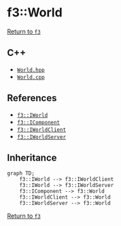 # f3::World

[Return to `f3`](/docs/f3.md)

## C++

- [`World.hpp`](/src/f3/World.hpp)
- [`World.cpp`](/src/f3/World.cpp)

## References

- [`f3::IWorld`](/docs/f3/IWorld.md)
- [`f3::IComponent`](/docs/f3/IComponent.md)
- [`f3::IWorldClient`](/docs/f3/IWorldClient.md)
- [`f3::IWorldServer`](/docs/f3/IWorldServer.md)

## Inheritance

```mermaid
graph TD;
    f3::IWorld --> f3::IWorldClient
    f3::IWorld --> f3::IWorldServer
    f3::IComponent --> f3::World
    f3::IWorldClient --> f3::World
    f3::IWorldServer --> f3::World
```

[Return to `f3`](/docs/f3.md)